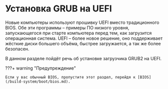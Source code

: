 # Установка GRUB на UEFI

Новые компьютеры используют прошивку UEFI вместо традиционного BIOS. Обе эти программы – примеры ПО низкого уровня, запускающегося при старте компьютера перед тем, как загрузится операционная система. UEFI – более новое решение, оно поддерживает жёсткие диски большего объёма, быстрее загружается, а так же более безопасен.

В данном разделе пойдёт речь об установке загрузчика GRUB2 на UEFI.

???+ warning "Предупреждение"

    Если у вас обычный BIOS, пропустите этот раздел, перейдя к [BIOS](/build-system/boot/bios.md).

